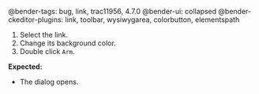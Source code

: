 @bender-tags: bug, link, trac11956, 4.7.0
@bender-ui: collapsed
@bender-ckeditor-plugins: link, toolbar, wysiwygarea, colorbutton, elementspath

1. Select the link.
2. Change its background color.
3. Double click `Arm`.

**Expected:**

* The dialog opens.
